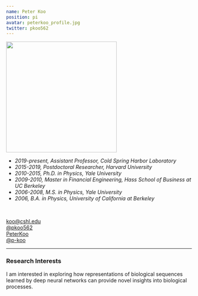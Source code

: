 ```yaml
---
name: Peter Koo
position: pi
avatar: peterkoo_profile.jpg
twitter: pkoo562
---
```


<img width="300" src="{{site.baseurl}}/images/people/{{page.avatar}}" data-action="zoom">
<br>

- _2019-present, Assistant Professor, Cold Spring Harbor Laboratory_ <br>
- _2015-2019, Postdoctoral Researcher, Harvard University_ <br>
- _2010-2015, Ph.D. in Physics, Yale University_ <br>
- _2009-2010, Master in Financial Engineering, Hass School of Business at UC Berkeley_ <br>
- _2006-2008, M.S. in Physics, Yale University_ <br>
- _2006, B.A. in Physics, University of California at Berkeley_ <br>
<br>

<a href="mailto:koo@cshl.edu"><i class="fa fa-envelope-o"></i> koo@cshl.edu</a><br>
<a href="https://twitter.com/pkoo562"><i class="fa fa-twitter"></i> @pkoo562 </a><br>
<a href="https://www.linkedin.com/in/p-koo"><i class="fa fa-linkedin-square"></i> PeterKoo</a><br>
<a href="https://github.com/p-koo"><i class="fa fa-github"></i> @p-koo </a><br>

<hr>

### Research Interests

I am interested in exploring how representations of biological sequences learned by deep neural networks can provide novel insights into biological processes. 
<br>
<br>
<br>

&nbsp;
&nbsp;
&nbsp;
&nbsp;
&nbsp;
&nbsp;
&nbsp;
&nbsp;
&nbsp;
&nbsp;
&nbsp;
&nbsp;
&nbsp;
&nbsp;
&nbsp;
&nbsp;
&nbsp;
&nbsp;
&nbsp;
&nbsp;
&nbsp;
&nbsp;
&nbsp;
&nbsp;

